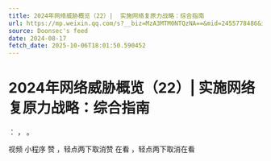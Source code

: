 ```yaml
---
title: 2024年网络威胁概览（22）|  实施网络复原力战略：综合指南
url: https://mp.weixin.qq.com/s?__biz=MzA3MTM0NTQzNA==&mid=2455778486&idx=1&sn=42f495a6df498ee366f320adcffc106f
source: Doonsec's feed
date: 2024-08-17
fetch_date: 2025-10-06T18:01:50.590452
---
```


# 2024年网络威胁概览（22）|  实施网络复原力战略：综合指南

：
，
。

视频
小程序
赞
，轻点两下取消赞
在看
，轻点两下取消在看